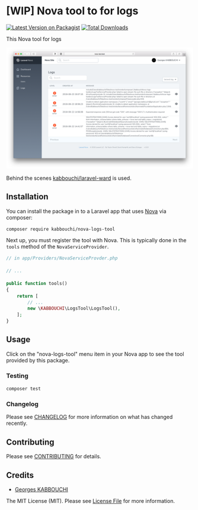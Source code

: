 # [WIP] Nova tool to for logs

[![Latest Version on Packagist](https://img.shields.io/packagist/v/kabbouchi/nova-logs-tool.svg?style=flat-square)](https://packagist.org/packages/kabbouchi/nova-logs-tool)
[![Total Downloads](https://img.shields.io/packagist/dt/kabbouchi/nova-logs-tool.svg?style=flat-square)](https://packagist.org/packages/kabbouchi/nova-logs-tool)

This Nova tool for logs

![screenshot of the backup tool](https://raw.githubusercontent.com/KABBOUCHI/nova-logs-tool/master/docs/screenshot.png)

Behind the scenes [kabbouchi/laravel-ward](https://github.com/KABBOUCHI/laravel-ward) is used.

## Installation

You can install the package in to a Laravel app that uses [Nova](https://nova.laravel.com) via composer:

```bash
composer require kabbouchi/nova-logs-tool
```

Next up, you must register the tool with Nova. This is typically done in the `tools` method of the `NovaServiceProvider`.

```php
// in app/Providers/NovaServiceProvder.php

// ...

public function tools()
{
    return [
        // ...
        new \KABBOUCHI\LogsTool\LogsTool(),
    ];
}
```

## Usage

Click on the "nova-logs-tool" menu item in your Nova app to see the tool provided by this package.

### Testing

``` bash
composer test
```

### Changelog

Please see [CHANGELOG](CHANGELOG.md) for more information on what has changed recently.

## Contributing

Please see [CONTRIBUTING](CONTRIBUTING.md) for details.

## Credits

- [Georges KABBOUCHI](https://github.com/kabbouchi)

The MIT License (MIT). Please see [License File](LICENSE.md) for more information.
